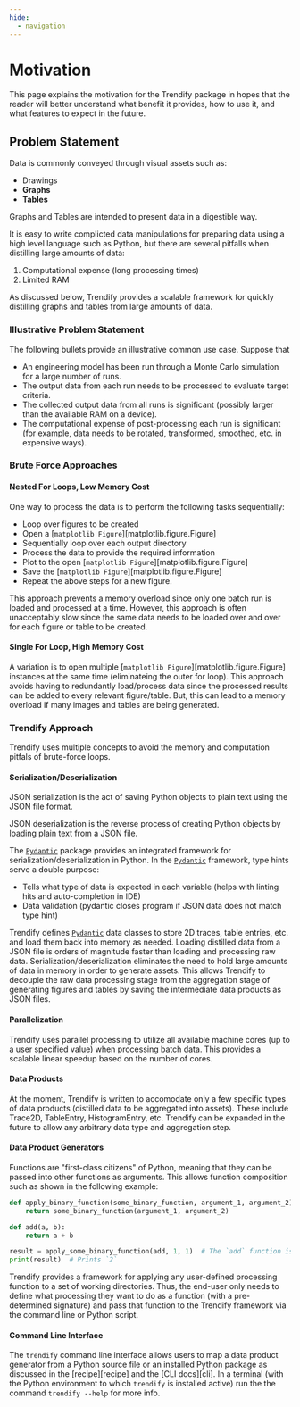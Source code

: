 ```yaml
---
hide:
  - navigation
---
```


# Motivation

This page explains the motivation for the Trendify package in hopes that the reader will better understand what benefit it provides, how to use it, and what features to expect in the future.

## Problem Statement

Data is commonly conveyed through visual assets such as:

- Drawings
- __Graphs__
- __Tables__

Graphs and Tables are intended to present data in a digestible way.

It is easy to write complicted data manipulations for preparing data using a high level language such as Python, but there are several pitfalls when distilling large amounts of data:

1. Computational expense (long processing times)
2. Limited RAM

As discussed below, Trendify provides a scalable framework for quickly distilling graphs and tables from large amounts of data.

### Illustrative Problem Statement

The following bullets provide an illustrative common use case.  Suppose that

- An engineering model has been run through a Monte Carlo simulation for a large number of runs.
- The output data from each run needs to be processed to evaluate target criteria.
- The collected output data from all runs is significant (possibly larger than the available RAM on a device).
- The computational expense of post-processing each run is significant (for example, data needs to be rotated, transformed, smoothed, etc. in expensive ways).

### Brute Force Approaches

#### Nested For Loops, Low Memory Cost

One way to process the data is to perform the following tasks sequentially:

- Loop over figures to be created
- Open a [`matplotlib Figure`][matplotlib.figure.Figure]
- Sequentially loop over each output directory
- Process the data to provide the required information
- Plot to the open [`matplotlib Figure`][matplotlib.figure.Figure]
- Save the [`matplotlib Figure`][matplotlib.figure.Figure]
- Repeat the above steps for a new figure.

This approach prevents a memory overload since only one batch run is loaded and processed at a time.  However, this approach is often unacceptably slow since the same data needs to be loaded over and over for each figure or table to be created.

#### Single For Loop, High Memory Cost

A variation is to open multiple [`matplotlib Figure`][matplotlib.figure.Figure] instances at the same time (eliminateing the outer for loop).  This approach avoids having to redundantly load/process data since the processed results can be added to every relevant figure/table.  But, this can lead to a memory overload if many images and tables are being generated.

### Trendify Approach

Trendify uses multiple concepts to avoid the memory and computation pitfals of brute-force loops.

#### Serialization/Deserialization

JSON serialization is the act of saving Python objects to plain text using the JSON file format.

JSON deserialization is the reverse process of creating Python objects by loading plain text from a JSON file.

The [`Pydantic`](https://docs.pydantic.dev/latest/) package provides an integrated framework for serialization/deserialization in Python.
In the [`Pydantic`](https://docs.pydantic.dev/latest/) framework, type hints serve a double purpose:

- Tells what type of data is expected in each variable (helps with linting hits and auto-completion in IDE)
- Data validation (pydantic closes program if JSON data does not match type hint)

Trendify defines [`Pydantic`](https://docs.pydantic.dev/latest/) data classes to store 2D traces, table entries, etc. and load them back into memory as needed.
Loading distilled data from a JSON file is orders of magnitude faster than loading and processing raw data.
Serialization/deserialization eliminates the need to hold large amounts of data in memory in order to generate assets.
This allows Trendify to decouple the raw data processing stage from the aggregation stage of generating figures and tables by saving the intermediate data products as JSON files.

#### Parallelization

Trendify uses parallel processing to utilize all available machine cores (up to a user specified value) when processing batch data.
This provides a scalable linear speedup based on the number of cores.

#### Data Products

At the moment, Trendify is written to accomodate only a few specific types of data products (distilled data to be aggregated into assets).  These include Trace2D, TableEntry, HistogramEntry, etc.  Trendify can be expanded in the future to allow any arbitrary data type and aggregation step.

#### Data Product Generators

Functions are "first-class citizens" of Python, meaning that they can be passed into other functions as arguments.  This allows function composition such as shown in the following example:

```python
def apply_binary_function(some_binary_function, argument_1, argument_2):
    return some_binary_function(argument_1, argument_2)

def add(a, b):
    return a + b

result = apply_some_binary_function(add, 1, 1)  # The `add` function is passed as an argument to `apply_binary_function`
print(result)  # Prints `2`
```

Trendify provides a framework for applying any user-defined processing function to a set of working directories.
Thus, the end-user only needs to define what processing they want to do as a function (with a pre-determined signature) and pass that function to the Trendify framework via the command line or Python script.

#### Command Line Interface

The `trendify` command line interface allows users to map a data product generator from a Python source file or an installed Python package as discussed in the [recipe][recipe] and the [CLI docs][cli].  In a terminal (with the Python environment to which `trendify` is installed active) run the the command `trendify --help` for more info.